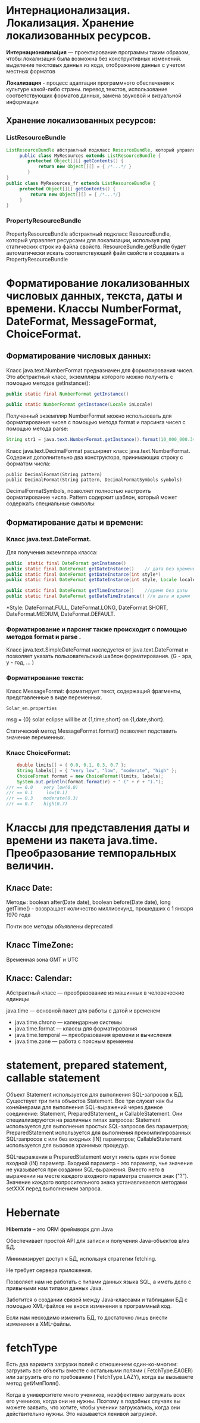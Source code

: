 # Интернационализация. Локализация. Хранение локализованных ресурсов.

__Интернационализа́ция__ — проектирование программы таким образом, чтобы локализация была возможна без конструктивных изменений.
выделение текстовых данных из кода, отображение данных с учетом местных форматов

__Локализация__ - процесс адаптации программного обеспечения к культуре какой-либо страны.
перевод текстов, использование соответствующих форматов данных, замена звуковой и визуальной информации

## Хранение локализованных ресурсов:
 
### ListResourceBundle

```java
ListResourceBundle абстрактный подкласс ResourceBundle, который управляет ресурсами для локализации используя List, находящийся в классе. Ресурсы хранятся в классе-наследнике ListResourceBundle, в котором необходимо переопределить getContents и создать массив, в котором каждому элементу соответствует пара объектов “ключ”-”значение”.
	 public class MyResources extends ListResourceBundle {
		protected Object[][] getContents() {
			return new Object[][] = { /*...*/ }
		}
}
public class MyResources_fr extends ListResourceBundle {
     protected Object[][] getContents() {
         return new Object[][] = { /*...*/}
     }
}
```

### PropertyResourceBundle

PropertyResourceBundle абстрактный подкласс ResourceBundle, который управляет ресурсами для локализации,  используя ряд статических строк из файла свойств.  ResourceBundle.getBundle будет автоматически искать соответствующий файл свойств и создавать a PropertyResourceBundle 

# Форматирование локализованных числовых данных, текста, даты и времени. Классы NumberFormat, DateFormat, MessageFormat, ChoiceFormat.

## Форматирование числовых данных:
Класс  java.text.NumberFormat предназначен для форматирования чисел. Это абстрактный класс, экземпляры которого можно получить с помощью методов getInstance(): 

```java
public static final NumberFormat getInstance()

public static NumberFormat getInstance(Locale inLocale)
```

Полученный экземпляр NumberFormat  можно использовать для форматирования чисел с помощью метода format  и парсинга чисел с помощью метода parse:

```java
String str1 = java.text.NumberFormat.getInstance().format(10_000_000.34);
``` 

Класс java.text.DecimalFormat расширяет класс java.text.NumberFormat. Содержит дополнительно два конструктора, принимающих строку с форматом числа:

```
public DecimalFormat(String pattern)
public DecimalFormat(String pattern, DecimalFormatSymbols symbols)
```

DecimalFormatSymbols, позволяет полностью настроить форматирование числа. Pattern  содержит шаблон, который может содержать специальные символы:

## Форматирование даты и времени:

### Класс java.text.DateFormat. 

Для получения экземпляра класса: 

```java
public  static final DateFormat getInstance()
public static final DateFormat getDateInstance()    // дата без времени
public static final DateFormat getDateInstance(int style*)
public static final DateFormat getDateInstance(int style, Locale locale)

public static final DateFormat getTimeInstance()    //время без даты
public static final DateFormat getDateTimeInstance() //и дата и время
```

*Style: DateFormat.FULL, DateFormat.LONG, DateFormat.SHORT, DateFormat.MEDIUM, DateFormat.DEFAULT.

### Форматирование и парсинг также происходит с помощью методов format  и parse .

Класс java.text.SimpleDateFormat наследуется от java.text.DateFormat  и позволяет указать пользовательский шаблон форматирования. (G - эра, y - год, … ) 

### Форматирование текста:

Класс MessageFormat: форматирует текст, содержащий фрагменты, представленные в виде переменных.

`Solar_en.properties`

msg = {0} solar eclipse will be at {1,time,short} on {1,date,short}.

Статический метод MessageFormat.format() позволяет подставить значение переменных.

### Класс ChoiceFormat:
    
```java    
    double limits[] = { 0.0, 0.1, 0.3, 0.7 };
    String labels[] = { "very low", "low", "moderate", "high" };
    ChoiceFormat format = new ChoiceFormat(limits, labels);
    System.out.println(format.format(r) + " (" + r + ").");
//r == 0.0    very low(0.0)
//r == 0.1     low(0.1)
//r == 0.3    moderate(0.3)
//r == 0.7    high(0.7)
```

# Классы для представления даты и времени из пакета java.time. Преобразование темпоральных величин.

## Класс Date:

Методы:  boolean after(Date date), boolean before(Date date), long getTime() - возвращает количество миллисекунд, прошедших с 1 января 1970 года

Почти все методы объявлены deprecated

## Класс TimeZone: 

Временная зона GMT и UTC

## Класс: Calendar: 

Абстрактный класс — преобразование из машинных в
человеческие единицы

java.time — основной пакет для работы с датой и
временем

- java.time.chrono — календарные системы
- java.time.format — классы для форматирования
- java.time.temporal — преобразования времени и вычисления
- java.time.zone — работа с поясным временем

# statement, prepared statement, callable statement

Объект Statement используется для выполнения SQL-запросов к БД. Существует три типа объектов Statement. Все три служат как бы конейнерами для выполнения SQL-выражений через данное соединение: Statement, PreparedStatement,, и CallableStatement. Они специализируются на различных типах запросов: Statement используется для выполнения простых SQL-запросов без параметров; PreparedStatement используется для выполнения прекомпилированных SQL-запросов с или без входных (IN) параметров; CallableStatement используется для вызовов хранимых процедур.

SQL-выражения в PreparedStatement могут иметь один или более входной (IN) параметр. Входной параметр - это параметр, чье значение не указывается при создании SQL-выражения. Вместо него в выражении на месте каждого входного параметра ставится знак ("?"). Значение каждого вопросительного знака устанавливается методами setXXX перед выполнением запроса.

# Hebernate
__Hibernate__ – это ORM фреймворк для Java

Обеспечивает простой API для записи и получения Java-объектов в/из БД.

Минимизирует доступ к БД, используя стратегии fetching.

Не требует сервера приложения.

Позволяет нам не работать с типами данных языка SQL, а иметь дело с привычыми нам типами данных Java.

Заботится о создании связей между Java-классами и таблицами БД с помощью XML-файлов не внося изменения в программный код.

Если нам неоходимо изменить БД, то достаточно лишь внести изменения в XML-файлы.


# fetchType

Есть два варианта загрузки полей с отношением один-ко-многим: загрузить все объекты вместе с остальными полями ( FetchType.EAGER) или загрузить его по требованию ( FetchType.LAZY), когда вы вызываете метод  getИмяПоля().

Когда в университете много учеников, неэффективно загружать всех его учеников, когда они не нужны. Поэтому в подобных случаях вы можете заявить, что хотите, чтобы ученики загружались, когда они действительно нужны. Это называется ленивой загрузкой.
